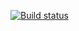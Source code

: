 [![Build status](https://ci.appveyor.com/api/projects/status/atfd0aua9xh11nu0?svg=true)](https://ci.appveyor.com/project/nikiforovamaria/ajs-homework10-3)
